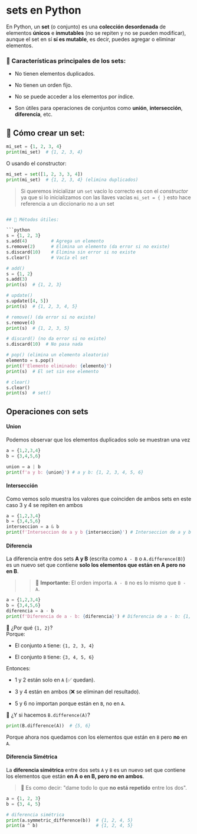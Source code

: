 
# sets en Python

En Python, un **set** (o conjunto) es una **colección desordenada** de elementos **únicos** e **inmutables** (no se repiten y no se pueden modificar), aunque el set en sí **sí es mutable**, es decir, puedes agregar o eliminar elementos.


### 🔹 Características principales de los sets:

- No tienen elementos duplicados.
    
- No tienen un orden fijo.
    
- No se puede acceder a los elementos por índice.
    
- Son útiles para operaciones de conjuntos como **unión**, **intersección**, **diferencia**, etc.


## 🔸 Cómo crear un set:

```python
mi_set = {1, 2, 3, 4}
print(mi_set)  # {1, 2, 3, 4}
```

O usando el constructor:

```python
mi_set = set([1, 2, 3, 3, 4])
print(mi_set)  # {1, 2, 3, 4} (elimina duplicados)
```

> Si queremos inicializar un `set` vacío lo correcto es con el _constructor_ ya que si lo inicializamos con las llaves vacías `mi_set = { }` esto hace referencia a un diccionario no a un set
 

```python

## 🔸 Métodos útiles:

```python
s = {1, 2, 3}
s.add(4)         # Agrega un elemento
s.remove(2)      # Elimina un elemento (da error si no existe)
s.discard(10)    # Elimina sin error si no existe
s.clear()        # Vacía el set
```


```python
# add()
s = {1, 2}
s.add(3)
print(s)  # {1, 2, 3}

# update()
s.update([4, 5])
print(s)  # {1, 2, 3, 4, 5}

# remove() (da error si no existe)
s.remove(4)
print(s)  # {1, 2, 3, 5}

# discard() (no da error si no existe)
s.discard(10)  # No pasa nada

# pop() (elimina un elemento aleatorio)
elemento = s.pop()
print(f'Elemento eliminado: {elemento}')
print(s)  # El set sin ese elemento

# clear()
s.clear()
print(s)  # set()

```



## Operaciones con sets


#### Union

Podemos observar que los elementos duplicados solo se muestran una vez

```python
a = {1,2,3,4}
b = {3,4,5,6}

union = a | b
print(f'a y b: {union}') # a y b: {1, 2, 3, 4, 5, 6}
```

#### Intersección

Como vemos solo muestra los valores que coinciden de ambos sets en este caso 3 y 4 se repiten en ambos


```python
a = {1,2,3,4}
b = {3,4,5,6}
interseccion = a & b
print(f'Interseccion de a y b {interseccion}') # Interseccion de a y b {3, 4}
```


#### Diferencia

La diferencia entre dos sets **A y B** (escrita como `A - B` o `A.difference(B)`) es un nuevo set que contiene **solo los elementos que están en A pero no en B**.

>> 📌 **Importante:** El orden importa. `A - B` no es lo mismo que `B - A`.

```python
a = {1,2,3,4}
b = {3,4,5,6}
diferencia = a - b
print(f'Diferencia de a - b: {diferencia}') # Diferencia de a - b: {1, 2}
```

📌 ¿Por qué `{1, 2}`?  
Porque:

- El conjunto `A` tiene: `{1, 2, 3, 4}`
    
- El conjunto `B` tiene: `{3, 4, 5, 6}`
    

Entonces:

- 1 y 2 están solo en `A` (✅ quedan).
    
- 3 y 4 están en ambos (❌ se eliminan del resultado).
    
- 5 y 6 no importan porque están en `B`, no en `A`.

🔁 ¿Y si hacemos `B.difference(A)`?

```python
print(B.difference(A))  # {5, 6}
```

Porque ahora nos quedamos con los elementos que están en `B` pero **no** en `A`.


#### Diferencia Simétrica

La **diferencia simétrica** entre dos sets `A` y `B` es un nuevo set que contiene los elementos que están **en A o en B, pero no en ambos**.

> 🔁 Es como decir: "dame todo lo que **no está repetido** entre los dos".



```python
a = {1, 2, 3}
b = {3, 4, 5}

# diferencia simétrica
print(a.symmetric_difference(b))  # {1, 2, 4, 5}
print(a ^ b)                      # {1, 2, 4, 5}
```


